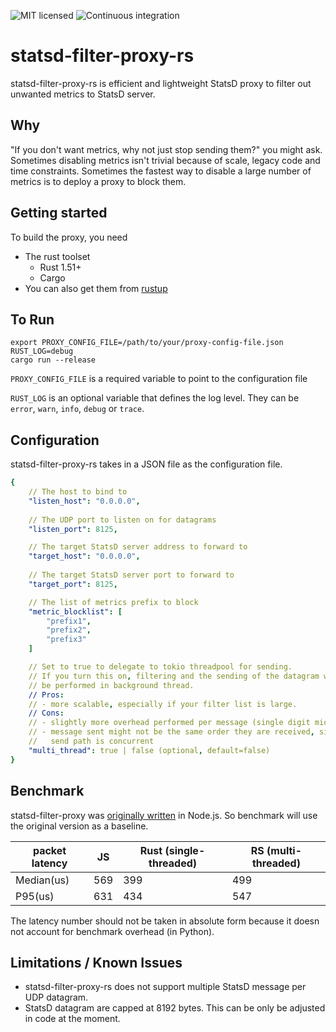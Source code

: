 ![MIT licensed](https://img.shields.io/badge/license-MIT-blue.svg)
![Continuous integration](https://github.com/askldjd/statsd-filter-proxy-rs/workflows/CI/badge.svg)

# statsd-filter-proxy-rs

statsd-filter-proxy-rs is efficient and lightweight StatsD proxy to filter out unwanted metrics to StatsD server.

## Why

"If you don't want metrics, why not just stop sending them?" you might ask. Sometimes disabling metrics isn't trivial because of scale, legacy code and time constraints. Sometimes the fastest way to disable a large number of metrics is to deploy a proxy to block them.

## Getting started

To build the proxy, you need
 - The rust toolset
    - Rust 1.51+
    - Cargo
 - You can also get them from [rustup](https://rustup.rs/)

## To Run

```
export PROXY_CONFIG_FILE=/path/to/your/proxy-config-file.json
RUST_LOG=debug 
cargo run --release
```

`PROXY_CONFIG_FILE` is a required variable to point to the configuration file

`RUST_LOG` is an optional variable that defines the log level. They can be `error`, `warn`, `info`, `debug` or `trace`.


## Configuration

statsd-filter-proxy-rs takes in a JSON file as the configuration file. 

```yaml
{
    // The host to bind to
    "listen_host": "0.0.0.0",
    
    // The UDP port to listen on for datagrams
    "listen_port": 8125,

    // The target StatsD server address to forward to
    "target_host": "0.0.0.0",
    
    // The target StatsD server port to forward to
    "target_port": 8125,

    // The list of metrics prefix to block
    "metric_blocklist": [
        "prefix1",
        "prefix2",
        "prefix3"
    ]

    // Set to true to delegate to tokio threadpool for sending.
    // If you turn this on, filtering and the sending of the datagram will
    // be performed in background thread.
    // Pros:
    // - more scalable, especially if your filter list is large.
    // Cons:
    // - slightly more overhead performed per message (single digit microseconds)
    // - message sent might not be the same order they are received, since
    //   send path is concurrent
    "multi_thread": true | false (optional, default=false)
}
```

## Benchmark

statsd-filter-proxy was [originally written](./benchmark/statsd-filter-proxy.js) in Node.js. So benchmark will use the original version as a baseline.

| packet latency | JS  | Rust (single-threaded) | RS (multi-threaded) |
|----------------|-----|------------------------|---------------------|
| Median(us)     | 569 | 399                    | 499                 |
| P95(us)        | 631 | 434                    | 547                 |

The latency number should not be taken in absolute form because it doesn not account for benchmark overhead (in Python).


## Limitations / Known Issues
- statsd-filter-proxy-rs does not support multiple StatsD message per UDP datagram. 
- StatsD datagram are capped at 8192 bytes. This can be only be adjusted in code at the moment.